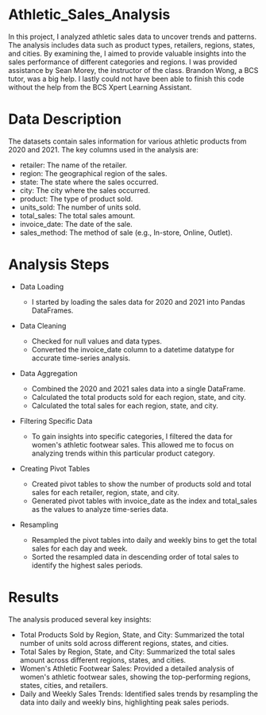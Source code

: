 # Athletic_Sales_Analysis

In this project, I analyzed athletic sales data to uncover trends and patterns. The analysis includes data such as product types, retailers, regions, states, and cities. By examining the, I aimed to provide valuable insights into the sales performance of different categories and regions. I was provided assistance by Sean Morey, the instructor of the class. Brandon Wong, a BCS tutor, was a big help. I lastly could not have been able to finish this code without the help from the BCS Xpert Learning Assistant.

# Data Description

The datasets contain sales information for various athletic products from 2020 and 2021. The key columns used in the analysis are:

* retailer: The name of the retailer.
* region: The geographical region of the sales.
* state: The state where the sales occurred.
* city: The city where the sales occurred.
* product: The type of product sold.
* units_sold: The number of units sold.
* total_sales: The total sales amount.
* invoice_date: The date of the sale.
* sales_method: The method of sale (e.g., In-store, Online, Outlet).

# Analysis Steps

* Data Loading
    - I started by loading the sales data for 2020 and 2021 into Pandas DataFrames.

* Data Cleaning
    - Checked for null values and data types.
    - Converted the invoice_date column to a datetime datatype for accurate time-series analysis.

* Data Aggregation
    - Combined the 2020 and 2021 sales data into a single DataFrame.
    - Calculated the total products sold for each region, state, and city.
    - Calculated the total sales for each region, state, and city.

* Filtering Specific Data

    - To gain insights into specific categories, I filtered the data for women's athletic footwear sales. This allowed me to focus on analyzing trends within this particular product category.

* Creating Pivot Tables
    - Created pivot tables to show the number of products sold and total sales for each retailer, region, state, and city.
    - Generated pivot tables with invoice_date as the index and total_sales as the values to analyze time-series data.

* Resampling
    - Resampled the pivot tables into daily and weekly bins to get the total sales for each day and week.
    - Sorted the resampled data in descending order of total sales to identify the highest sales periods.

# Results

The analysis produced several key insights:

* Total Products Sold by Region, State, and City: Summarized the total number of units sold across different regions, states, and cities.
* Total Sales by Region, State, and City: Summarized the total sales amount across different regions, states, and cities.
* Women's Athletic Footwear Sales: Provided a detailed analysis of women's athletic footwear sales, showing the top-performing regions, states, cities, and retailers.
* Daily and Weekly Sales Trends: Identified sales trends by resampling the data into daily and weekly bins, highlighting peak sales periods.